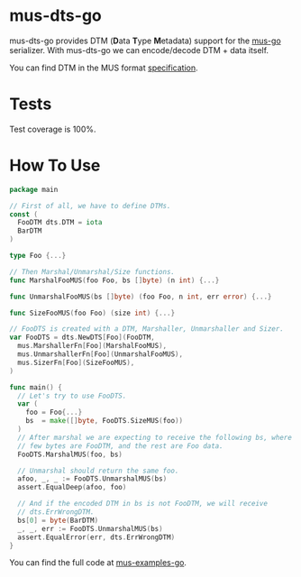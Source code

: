 # mus-dts-go
mus-dts-go provides DTM (**D**ata **T**ype **M**etadata) support for the 
[mus-go](https://github.com/mus-format/mus-go) serializer. With mus-dts-go we 
can encode/decode DTM + data itself.

You can find DTM in the MUS format 
[specification](https://github.com/mus-format/specification#data-type-metadata-dtm).

# Tests
Test coverage is 100%.

# How To Use
```go
package main

// First of all, we have to define DTMs.
const (
  FooDTM dts.DTM = iota
  BarDTM
)

type Foo {...}

// Then Marshal/Unmarshal/Size functions.
func MarshalFooMUS(foo Foo, bs []byte) (n int) {...}

func UnmarshalFooMUS(bs []byte) (foo Foo, n int, err error) {...}

func SizeFooMUS(foo Foo) (size int) {...}

// FooDTS is created with a DTM, Marshaller, Unmarshaller and Sizer.
var FooDTS = dts.NewDTS[Foo](FooDTM, 
  mus.MarshallerFn[Foo](MarshalFooMUS),
  mus.UnmarshallerFn[Foo](UnmarshalFooMUS),
  mus.SizerFn[Foo](SizeFooMUS),
)

func main() {
  // Let's try to use FooDTS.
  var (
    foo = Foo{...}
    bs  = make([]byte, FooDTS.SizeMUS(foo))
  )
  // After marshal we are expecting to receive the following bs, where the first 
  // few bytes are FooDTM, and the rest are Foo data.
  FooDTS.MarshalMUS(foo, bs)

  // Unmarshal should return the same foo.
  afoo, _, _ := FooDTS.UnmarshalMUS(bs)
  assert.EqualDeep(afoo, foo)

  // And if the encoded DTM in bs is not FooDTM, we will receive 
  // dts.ErrWrongDTM.
  bs[0] = byte(BarDTM)
  _, _, err := FooDTS.UnmarshalMUS(bs)
  assert.EqualError(err, dts.ErrWrongDTM)
}
```
You can find the full code at [mus-examples-go](https://github.com/mus-format/mus-examples-go/tree/main/dts).